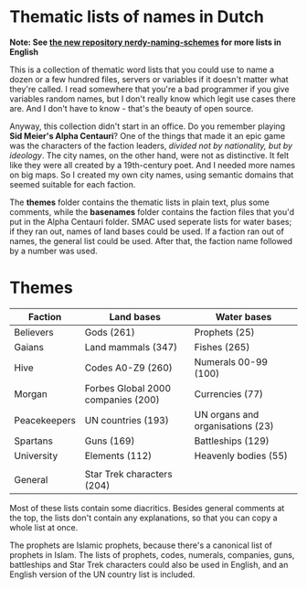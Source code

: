 # Thematic lists of names in Dutch

**Note: See [the new repository nerdy-naming-schemes](https://github.com/ProkhorZ/nerdy-naming-schemes) for more lists in English**

This is a collection of thematic word lists that you could use to name a dozen or a few hundred files, servers or variables if it doesn't matter what they're called. I read somewhere that you're a bad programmer if you give variables random names, but I don't really know which legit use cases there are. And I don't have to know - that's the beauty of open source.

Anyway, this collection didn't start in an office. Do you remember playing **Sid Meier's Alpha Centauri**? One of the things that made it an epic game was the characters of the faction leaders, *divided not by nationality, but by ideology*. The city names, on the other hand, were not as distinctive. It felt like they were all created by a 19th-century poet. And I needed more names on big maps. So I created my own city names, using semantic domains that seemed suitable for each faction.

The **themes** folder contains the thematic lists in plain text, plus some comments, while the **basenames** folder contains the faction files that you'd put in the Alpha Centauri folder. SMAC used seperate lists for water bases; if they ran out, names of land bases could be used. If a faction ran out of names, the general list could be used. After that, the faction name followed by a number was used.

# Themes

|Faction|Land bases|Water bases|
|-|-|-| 
|Believers|Gods (261)|Prophets (25)|
|Gaians|Land mammals (347)|Fishes (265)|
|Hive|Codes A0-Z9 (260)|Numerals 00-99 (100)|
|Morgan|Forbes Global 2000 companies (200)|Currencies (77)|
|Peacekeepers|UN countries (193)|UN organs and organisations (23)|
|Spartans|Guns (169)|Battleships (129)|
|University|Elements (112)|Heavenly bodies (55)|
| | | |
|General|Star Trek characters (204)||

Most of these lists contain some diacritics. Besides general comments at the top, the lists don't contain any explanations, so that you can copy a whole list at once.

The prophets are Islamic prophets, because there's a canonical list of prophets in Islam. The lists of prophets, codes, numerals, companies, guns, battleships and Star Trek characters could also be used in English, and an English version of the UN country list is included.
